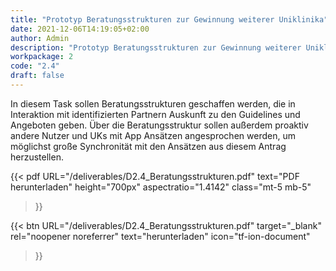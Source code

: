 ```yaml
---
title: "Prototyp Beratungsstrukturen zur Gewinnung weiterer Uni­klinika"
date: 2021-12-06T14:19:05+02:00
author: Admin
description: "Prototyp Beratungsstrukturen zur Gewinnung weiterer Uni­klinika"
workpackage: 2
code: "2.4"
draft: false
---
```


In diesem Task sollen Beratungsstrukturen geschaffen werden, die in Interaktion mit identifizierten Partnern Auskunft zu den Guidelines und Angeboten geben. Über die Beratungsstruktur sollen außerdem proaktiv andere Nutzer und UKs mit App Ansätzen angesprochen werden, um möglichst große Synchronität mit den Ansätzen aus diesem Antrag herzustellen.

{{< pdf
    URL="/deliverables/D2.4_Beratungsstrukturen.pdf"
    text="PDF herunterladen"
    height="700px"
    aspectratio="1.4142"
    class="mt-5 mb-5"
>}}


{{< btn
    URL="/deliverables/D2.4_Beratungsstrukturen.pdf"
    target="_blank"
    rel="noopener noreferrer"
    text="herunterladen"
    icon="tf-ion-document"
>}}
